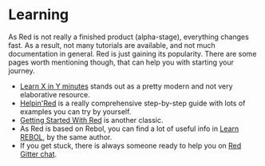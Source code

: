 # Learning

As Red is not really a finished product (alpha-stage), everything changes fast. As a result, not many tutorials are available, and not much documentation in general. Red is just gaining its popularity. There are some pages worth mentioning though, that can help you with starting your journey.

* [Learn X in Y minutes](https://learnxinyminutes.com/docs/red/) stands out as a pretty modern and not very elaborative resource.
* [Helpin'Red](http://helpin.red/) is a really comprehensive step-by-step guide with lots of examples you can try by yourself.
* [Getting Started With Red](http://redprogramming.com/Getting%20Started.html) is another classic.
* As Red is based on Rebol, you can find a lot of useful info in [Learn REBOL](http://www.re-bol.com/rebol.html), by the same author.
* If you get stuck, there is always someone ready to help you on [Red Gitter chat](https://gitter.im/red/help).
